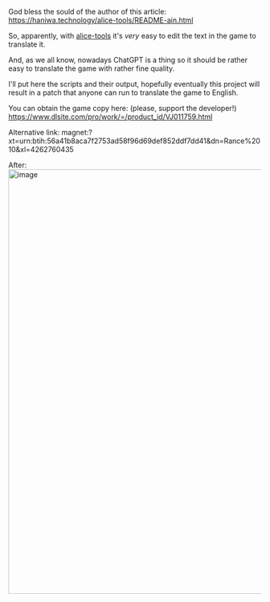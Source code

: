 God bless the sould of the author of this article:
https://haniwa.technology/alice-tools/README-ain.html

So, apparently, with [alice-tools](https://github.com/nunuhara/alice-tools) it's _very_ easy to edit the text in the game to translate it.

And, as we all know, nowadays ChatGPT is a thing so it should be rather easy to translate the game with rather fine quality.

I'll put here the scripts and their output, hopefully eventually this project will result in a patch that anyone can run to translate the game to English.

You can obtain the game copy here: (please, support the developer!)
https://www.dlsite.com/pro/work/=/product_id/VJ011759.html

Alternative link:
magnet:?xt=urn:btih:56a41b8aca7f2753ad58f96d69def852ddf7dd41&dn=Rance%2010&xl=4262760435

After:
<img width="1109" height="844" alt="image" src="https://github.com/user-attachments/assets/5233c5d3-83e8-4e20-807d-a0cbef5e5c81" />
